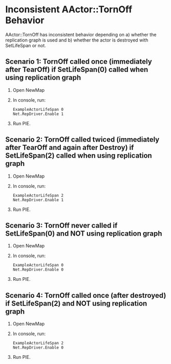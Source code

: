 # Inconsistent AActor::TornOff Behavior

AActor::TornOff has inconsistent behavior depending on a) whether the
replication graph is used and b) whether the actor is destroyed with
SetLifeSpan or not.

## Scenario 1: TornOff called once (immediately after TearOff) if SetLifeSpan(0) called when using replication graph

1. Open NewMap
2. In console, run:
        
       ExampleActorLifeSpan 0
       Net.RepDriver.Enable 1

3. Run PIE.


## Scenario 2: TornOff called twiced (immediately after TearOff and again after Destroy) if SetLifeSpan(2) called when using replication graph

1. Open NewMap
2. In console, run:

       ExampleActorLifeSpan 2
       Net.RepDriver.Enable 1

3. Run PIE.

## Scenario 3: TornOff never called if SetLifeSpan(0) and NOT using replication graph

1. Open NewMap
2. In console, run:
    
       ExampleActorLifeSpan 0
       Net.RepDriver.Enable 0

3. Run PIE.

## Scenario 4: TornOff called once (after destroyed) if SetLifeSpan(2) and NOT using replication graph

1. Open NewMap
2. In console, run:
    
       ExampleActorLifeSpan 2
       Net.RepDriver.Enable 0

3. Run PIE.

